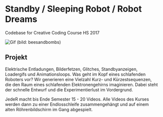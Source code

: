 # Standby / Sleeping Robot / Robot Dreams
Codebase for Creative Coding Course HS 2017


![Gif](https://78.media.tumblr.com/29ad76636502733ba4575c03f9fcedf6/tumblr_osvhe1d6HH1r2geqjo1_500.gif)
(bild: beesandbombs)

## Projekt
Elektrische Entladungen, Bilderfetzen, Glitches, Standbyanzeigen, Loadergifs und Animationsloops. Was geht im Kopf eines schlafenden Roboters vor?
Wir generieren eine Vielzahl Kurz- und Kürzestsequenzen, die den Raum eines schlafenden Elektronengehirns imaginieren. Dabei steht der schnelle Entwurf und die Experimentierlust im Vordergrund.

JedeR macht bis Ende Semester 15 - 20 Videos. Alle Videos des Kurses werden dann zu einer Endlosschleife 
zusammengehängt und auf einem alten Röhrenbildschirm im Gang abgespielt. 


